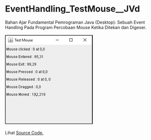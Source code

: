 # EventHandling_TestMouse__JVd
Bahan Ajar Fundamental Pemrograman Java (Desktop): Sebuah Event Handling Pada Program Percobaan Mouse Ketika Ditekan dan Digeser.<br><br>
<img src="https://github.com/RizkyKhapidsyah/EventHandling_TestMouse__JVd/blob/master/results/001.png"><br><br>
Lihat <a href="https://github.com/RizkyKhapidsyah/EventHandling_TestMouse__JVd/blob/master/src/MainProgram.java">Source Code.</a>
